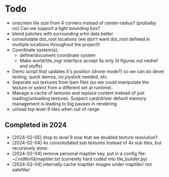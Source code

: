 # Todo

* onscreen tile size from 4 corners instead of center-radius? (probalby no)  Can
  we support a tight bounding box?
* blend patches with surrounding srtm data better
* consolodate dot_root locations (we don't want dot_root defined in multiple locations throughout the project!)
* Coordinate system(s):
  * define/document coordinate system
  * Make world/tile_mgr interface accept lla only (it figures out nedref and
    stuffs)
* Demo script that updates it's position (drone mode?) so we can do devel
  testing, quick demos, no joystick needed, etc.
* Separate out textures from bam files (so we could manipulate the texture or
  select from a different set at runtime).
* Manage a cache of textures and replace content instead of just
  loading/unloading textures.  Suspect card/driver default memory management is
  leading to big pauses in rendering.
* unload top level-9 tiles when out of range

## Completed in 2024

* [2024-02-05] drop to level 9 now that we doubled texture resolution?
* [2024-02-04] 4x consolodated sub textures instead of 4x sub tiles, but recursively done.
* [2024-02-04] remove personal maptiler key, put in a config file:
  ~/.nsWorld/maptiler.txt (currently hard coded into tile_builder.py)
* [2024-02-04] internally cache maptiler images under maptiler/ not satellite/
